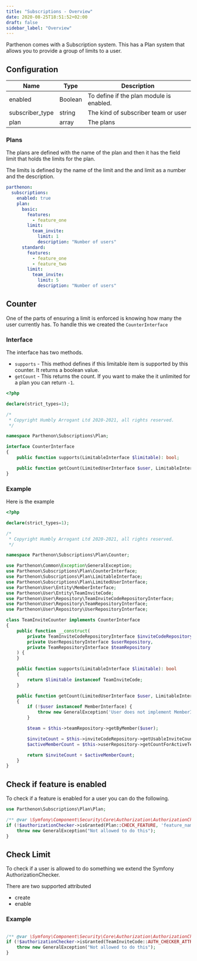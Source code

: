 ```yaml
---
title: "Subscriptions - Overview"
date: 2020-08-25T18:51:52+02:00
draft: false
sidebar_label: "Overview"
---
```

Parthenon comes with a Subscription system. This has a Plan system that allows you to provide a group of limits to a user.

## Configuration

| Name | Type | Description |
| --- | --- | --- |
| enabled | Boolean | To define if the plan module is enabled. |
| subscriber_type | string | The kind of subscriber team or user |
| plan | array | The plans |

### Plans

The plans are defined with the name of the plan and then it has the field limit that holds the limits for the plan.

The limits is defined by the name of the limit and the and limit as a number and the description.

```yaml
parthenon:
  subscriptions:
    enabled: true
    plan:
      basic:
        features:
          - feature_one
        limit:
          team_invite:
            limit: 1
            description: "Number of users"
      standard:
        features:
          - feature_one
          - feature_two
        limit:
          team_invite:
            limit: 5
            description: "Number of users"
```

## Counter

One of the parts of ensuring a limit is enforced is knowing how many the user currently has. To handle this we created the `CounterInterface`

### Interface

The interface has two methods.

* `supports` - This method defines if this limitable item is supported by this counter. It returns a boolean value.
* `getCount` - This returns the count. If you want to make the it unlimited for a plan you can return `-1`.

```PHP
<?php

declare(strict_types=1);

/*
 * Copyright Humbly Arrogant Ltd 2020-2021, all rights reserved.
 */

namespace Parthenon\Subscriptions\Plan;

interface CounterInterface
{
    public function supports(LimitableInterface $limitable): bool;

    public function getCount(LimitedUserInterface $user, LimitableInterface $limitable): int;
}
```

### Example

Here is the example

```PHP
<?php

declare(strict_types=1);

/*
 * Copyright Humbly Arrogant Ltd 2020-2021, all rights reserved.
 */

namespace Parthenon\Subscriptions\Plan\Counter;

use Parthenon\Common\Exception\GeneralException;
use Parthenon\Subscriptions\Plan\CounterInterface;
use Parthenon\Subscriptions\Plan\LimitableInterface;
use Parthenon\Subscriptions\Plan\LimitedUserInterface;
use Parthenon\User\Entity\MemberInterface;
use Parthenon\User\Entity\TeamInviteCode;
use Parthenon\User\Repository\TeamInviteCodeRepositoryInterface;
use Parthenon\User\Repository\TeamRepositoryInterface;
use Parthenon\User\Repository\UserRepositoryInterface;

class TeamInviteCounter implements CounterInterface
{
    public function __construct(
        private TeamInviteCodeRepositoryInterface $inviteCodeRepository,
        private UserRepositoryInterface $userRepository,
        private TeamRepositoryInterface $teamRepository
    ) {
    }

    public function supports(LimitableInterface $limitable): bool
    {
        return $limitable instanceof TeamInviteCode;
    }

    public function getCount(LimitedUserInterface $user, LimitableInterface $limitable): int
    {
        if (!$user instanceof MemberInterface) {
            throw new GeneralException('User does not implement MemberInterface');
        }

        $team = $this->teamRepository->getByMember($user);

        $inviteCount = $this->inviteCodeRepository->getUsableInviteCount($team);
        $activeMemberCount = $this->userRepository->getCountForActiveTeamMemebers($team);

        return $inviteCount + $activeMemberCount;
    }
}

```

## Check if feature is enabled

To check if a feature is enabled for a user you can do the following.

```php
use Parthenon\Subscriptions\Plan\Plan;

/** @var \Symfony\Component\Security\Core\Authorization\AuthorizationCheckerInterface $authorizationChecker */
if (!$authorizationChecker->isGranted(Plan::CHECK_FEATURE, 'feature_name')) {
    throw new GeneralException("Not allowed to do this");
}
```

## Check Limit

To check if a user is allowed to do something we extend the Symfony AuthorizationChecker.

There are two supported attributed

* create
* enable

### Example

```php

/** @var \Symfony\Component\Security\Core\Authorization\AuthorizationCheckerInterface $authorizationChecker */
if (!$authorizationChecker->isGranted(TeamInviteCode::AUTH_CHECKER_ATTRIBUTE, $inviteCode)) {
    throw new GeneralException("Not allowed to do this");
}
```
